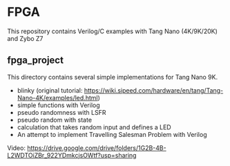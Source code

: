 # FPGA
This repository contains Verilog/C examples with Tang Nano (4K/9K/20K) and Zybo Z7 

## fpga_project 
This directory contains several simple implementations for Tang Nano 9K. 

- blinky (original tutorial: https://wiki.sipeed.com/hardware/en/tang/Tang-Nano-4K/examples/led.html) 
- simple functions with Verilog
- pseudo randomness with LSFR
- pseudo random with state
- calculation that takes random input and defines a LED
- An attempt to implement Travelling Salesman Problem with Verilog

Video:
https://drive.google.com/drive/folders/1G2B-4B-L2WDTOiZBr_922YDmkcjsOWtf?usp=sharing
